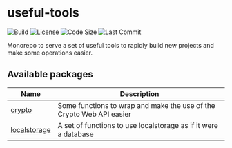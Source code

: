 # useful-tools
![Build](https://github.com/oegea/useful-tools/actions/workflows/ci.yml/badge.svg) 
[![License](https://shields.io/badge/license-AGPL-green)](LICENSE.md)
![Code Size](https://shields.io/github/languages/code-size/oegea/useful-tools) 
![Last Commit](https://shields.io/github/last-commit/oegea/useful-tools)

Monorepo to serve a set of useful tools to rapidly build new projects and make some operations easier.

## Available packages

| Name | Description |
| -- | -- |
| [crypto](./packages/crypto) | Some functions to wrap and make the use of the Crypto Web API easier |
| [localstorage](./packages/localstorage) | A set of functions to use localstorage as if it were a database |
